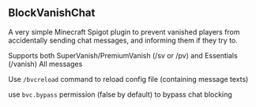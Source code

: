 ## BlockVanishChat
A very simple Minecraft Spigot plugin to prevent vanished players from accidentally sending chat messages, and informing them if they try to.

Supports both SuperVanish/PremiumVanish (/sv or /pv) and Essentials (/vanish) 
All messages

Use `/bvcreload` command to reload config file (containing message texts)

use `bvc.bypass` permission (false by default) to bypass chat blocking